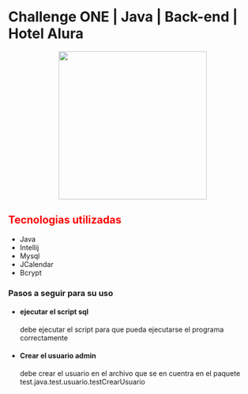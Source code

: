 # Challenge ONE | Java | Back-end | Hotel Alura

<p align="center" >
     <img width="300" heigth="300" src="https://user-images.githubusercontent.com/91544872/189419040-c093db78-c970-4960-8aca-ffcc11f7ffaf.png">
</p>

<h2 style="color:red;">Tecnologias utilizadas</h2>

<ul >
    <li>Java</li>
    <li>Intellij</li>
    <li>Mysql</li>
    <li>JCalendar</li>
    <li>Bcrypt</li>
</ul>

<h3>


<h3>Pasos a seguir para su uso</h3>

<ul>
    <li>
        <h4>ejecutar el script sql</h4>
        <p>debe ejecutar el script para que pueda ejecutarse el programa correctamente</p>
    </li>
    <li>
        <h4>Crear el usuario admin</h4>
        <p>debe crear el usuario en el archivo que se en cuentra en el paquete test.java.test.usuario.testCrearUsuario </p>
    </li>

</ul>
